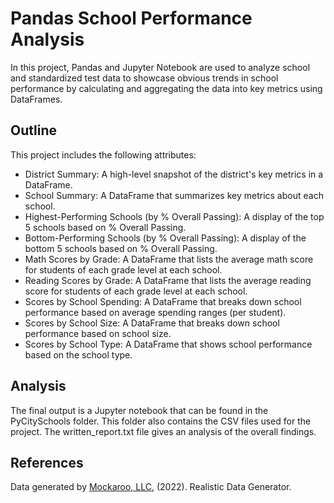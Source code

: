 # Pandas School Performance Analysis

In this project, Pandas and Jupyter Notebook are used to analyze school and standardized test data to showcase obvious trends in school performance by calculating and aggregating the data into key metrics using DataFrames.

## Outline

This project includes the following attributes:

   * District Summary: A high-level snapshot of the district's key metrics in a DataFrame.
   * School Summary: A DataFrame that summarizes key metrics about each school.
   * Highest-Performing Schools (by % Overall Passing): A display of the top 5 schools based on % Overall Passing.
   * Bottom-Performing Schools (by % Overall Passing): A display of the bottom 5 schools based on % Overall Passing.
   * Math Scores by Grade: A DataFrame that lists the average math score for students of each grade level at each school.
   * Reading Scores by Grade: A DataFrame that lists the average reading score for students of each grade level at each school.
   * Scores by School Spending: A DataFrame that breaks down school performance based on average spending ranges (per student).
   * Scores by School Size: A DataFrame that breaks down school performance based on school size.
   * Scores by School Type: A DataFrame that shows school performance based on the school type.
   
## Analysis

The final output is a Jupyter notebook that can be found in the PyCitySchools folder. This folder also contains the CSV files used for the project. The written_report.txt file gives an analysis of the overall findings.

## References

Data generated by [Mockaroo, LLC](https://mockaroo.com/ "Mockaroo, LLC"), (2022). Realistic Data Generator.

